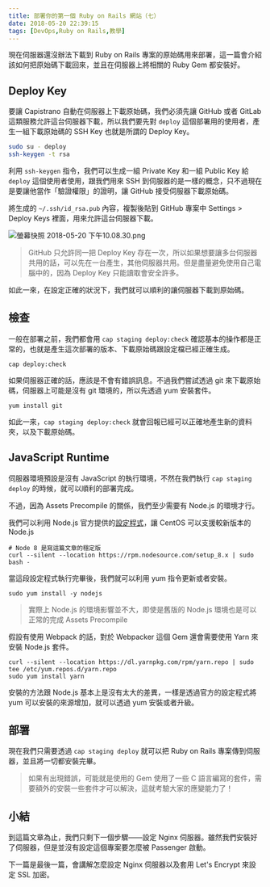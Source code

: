 ```yaml
---
title: 部署你的第一個 Ruby on Rails 網站（七）
date: 2018-05-20 22:39:15
tags: [DevOps,Ruby on Rails,教學]
---
```


現在伺服器還沒辦法下載到 Ruby on Rails 專案的原始碼用來部署，這一篇會介紹該如何把原始碼下載回來，並且在伺服器上將相關的 Ruby Gem 都安裝好。

<!--more-->

## Deploy Key

要讓 Capistrano 自動在伺服器上下載原始碼，我們必須先讓 GitHub 或者 GitLab 這類服務允許這台伺服器下載，所以我們要先對 `deploy` 這個部署用的使用者，產生一組下載原始碼的 SSH Key 也就是所謂的 Deploy Key。

```bash
sudo su - deploy
ssh-keygen -t rsa
```

利用 `ssh-keygen` 指令，我們可以生成一組 Private Key 和一組 Public Key 給 `deploy` 這個使用者使用，跟我們用來 SSH 到伺服器的是一樣的概念，只不過現在是要讓他當作「驗證權限」的證明，讓 GitHub 接受伺服器下載原始碼。

將生成的 `~/.ssh/id_rsa.pub` 內容，複製後貼到 GitHub 專案中 Settings > Deploy Keys 裡面，用來允許這台伺服器下載。

![螢幕快照 2018-05-20 下午10.08.30.png](https://blog.frost.tw/images/getting-started-deploy-your-ruby-on-rails-part-7/figure.png)

> GitHub 只允許同一把 Deploy Key 存在一次，所以如果想要讓多台伺服器共用的話，可以先在一台產生，其他伺服器共用。但是盡量避免使用自己電腦中的，因為 Deploy Key 只能讀取會安全許多。

如此一來，在設定正確的狀況下，我們就可以順利的讓伺服器下載到原始碼。

## 檢查

一般在部署之前，我們都會用 `cap staging deploy:check` 確認基本的操作都是正常的，也就是產生這次部署的版本、下載原始碼跟設定檔已經正確生成。

```
cap deploy:check
```

如果伺服器正確的話，應該是不會有錯誤訊息。不過我們嘗試透過 git 來下載原始碼，伺服器上可能是沒有 git 環境的，所以先透過 yum 安裝套件。

```
yum install git
```

如此一來，`cap staging deploy:check` 就會回報已經可以正確地產生新的資料夾，以及下載原始碼。

## JavaScript Runtime

伺服器環境預設是沒有 JavaScript 的執行環境，不然在我們執行 `cap staging deploy` 的時候，就可以順利的部署完成。

不過，因為 Assets Precompile 的關係，我們至少需要有 Node.js 的環境才行。

我們可以利用 Node.js 官方提供的[設定程式](https://nodejs.org/en/download/package-manager/#enterprise-linux-and-fedora)，讓 CentOS 可以支援較新版本的 Node.js

```
# Node 8 是寫這篇文章的穩定版
curl --silent --location https://rpm.nodesource.com/setup_8.x | sudo bash -
```

當這段設定程式執行完畢後，我們就可以利用 yum 指令更新或者安裝。

```
sudo yum install -y nodejs
```

> 實際上 Node.js 的環境影響並不大，即使是舊版的 Node.js 環境也是可以正常的完成 Assets Precompile

假設有使用 Webpack 的話，對於 Webpacker 這個 Gem 還會需要使用 Yarn 來安裝 Node.js 套件。

```
curl --silent --location https://dl.yarnpkg.com/rpm/yarn.repo | sudo tee /etc/yum.repos.d/yarn.repo
sudo yum install yarn
```

安裝的方法跟 Node.js 基本上是沒有太大的差異，一樣是透過官方的設定程式將 yum 可以安裝的來源增加，就可以透過 yum 安裝或者升級。

## 部署

現在我們只需要透過 `cap staging deploy` 就可以把 Ruby on Rails 專案傳到伺服器，並且將一切都安裝完畢。

> 如果有出現錯誤，可能就是使用的 Gem 使用了一些 C 語言編寫的套件，需要額外的安裝一些套件才可以解決，這就考驗大家的應變能力了！

## 小結


到這篇文章為止，我們只剩下一個步驟——設定 Nginx 伺服器。雖然我們安裝好了伺服器，但是並沒有設定這個專案要怎麼被 Passenger 啟動。

下一篇是最後一篇，會講解怎麼設定 Nginx 伺服器以及套用 Let's Encrypt 來設定 SSL 加密。
